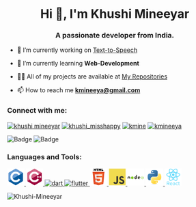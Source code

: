<h1 align="center">Hi 👋, I'm Khushi Mineeyar</h1>
<h3 align="center">A passionate developer from India.</h3>

- 🔭 I’m currently working on [Text-to-Speech](https://github.com/Khushi-Mineeyar/Text-to-Speech)

- 🌱 I’m currently learning **Web-Development**

- 👨‍💻 All of my projects are available at [My Repositories](https://github.com/Khushi-Mineeyar)

- 📫 How to reach me **kmineeya@gmail.com**

<h3 align="left">Connect with me:</h3>
<p align="left">
<a href="https://linkedin.com/in/khushi-mineeyar-12b953201" target="blank"><img align="center" src="https://raw.githubusercontent.com/rahuldkjain/github-profile-readme-generator/master/src/images/icons/Social/linked-in-alt.svg" alt="khushi mineeyar" height="30" width="40" /></a>
<a href="https://instagram.com/khushi_misshappy" target="blank"><img align="center" src="https://raw.githubusercontent.com/rahuldkjain/github-profile-readme-generator/master/src/images/icons/Social/instagram.svg" alt="khushi_misshappy" height="30" width="40" /></a>
<a href="https://www.codechef.com/users/kmine" target="blank"><img align="center" src="https://cdn.jsdelivr.net/npm/simple-icons@3.1.0/icons/codechef.svg" alt="kmine" height="30" width="40" /></a>
<a href="https://codeforces.com/profile/kmineeya" target="blank"><img align="center" src="https://raw.githubusercontent.com/rahuldkjain/github-profile-readme-generator/master/src/images/icons/Social/codeforces.svg" alt="kmineeya" height="30" width="40" /></a>
</p>

![Badge](https://cp-logo.vercel.app/codechef/kmine?logo=true) 
![Badge](https://cp-logo.vercel.app/codeforces/kmineeya?logo=true)

<h3 align="left">Languages and Tools:</h3>
<p align="left"> <a href="https://www.cprogramming.com/" target="_blank" rel="noreferrer"> <img src="https://raw.githubusercontent.com/devicons/devicon/master/icons/c/c-original.svg" alt="c" width="40" height="40"/> </a> <a href="https://www.w3schools.com/cpp/" target="_blank" rel="noreferrer"> <img src="https://raw.githubusercontent.com/devicons/devicon/master/icons/cplusplus/cplusplus-original.svg" alt="cplusplus" width="40" height="40"/> </a> <a href="https://dart.dev" target="_blank" rel="noreferrer"> <img src="https://www.vectorlogo.zone/logos/dartlang/dartlang-icon.svg" alt="dart" width="40" height="40"/> </a> <a href="https://flutter.dev" target="_blank" rel="noreferrer"> <img src="https://www.vectorlogo.zone/logos/flutterio/flutterio-icon.svg" alt="flutter" width="40" height="40"/> </a> <a href="https://www.w3.org/html/" target="_blank" rel="noreferrer"> <img src="https://raw.githubusercontent.com/devicons/devicon/master/icons/html5/html5-original-wordmark.svg" alt="html5" width="40" height="40"/> </a> <a href="https://developer.mozilla.org/en-US/docs/Web/JavaScript" target="_blank" rel="noreferrer"> <img src="https://raw.githubusercontent.com/devicons/devicon/master/icons/javascript/javascript-original.svg" alt="javascript" width="40" height="40"/> </a> <a href="https://nodejs.org" target="_blank" rel="noreferrer"> <img src="https://raw.githubusercontent.com/devicons/devicon/master/icons/nodejs/nodejs-original-wordmark.svg" alt="nodejs" width="40" height="40"/> </a> <a href="https://www.python.org" target="_blank" rel="noreferrer"> <img src="https://raw.githubusercontent.com/devicons/devicon/master/icons/python/python-original.svg" alt="python" width="40" height="40"/> </a> <a href="https://reactjs.org/" target="_blank" rel="noreferrer"> <img src="https://raw.githubusercontent.com/devicons/devicon/master/icons/react/react-original-wordmark.svg" alt="react" width="40" height="40"/> </a> </p>


<p><img align="left" src="https://github-readme-stats.vercel.app/api/top-langs?username=Khushi-Mineeyar&show_icons=true&locale=en&layout=compact" alt="Khushi-Mineeyar" /></p>


